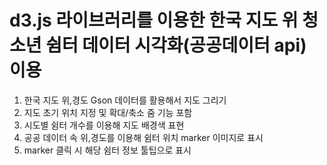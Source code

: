 # d3.js 라이브러리를 이용한 한국 지도 위 청소년 쉼터 데이터 시각화(공공데이터 api) 이용

1. 한국 지도 위,경도 Gson 데이터를 활용해서 지도 그리기
2. 지도 초기 위치 지정 및 확대/축소 줌 기능 포함
3. 시도별 쉼터 개수를 이용해 지도 배경색 표현
4. 공공 데이터 속 위,경도를 이용해 쉼터 위치 marker 이미지로 표시
5. marker 클릭 시 해당 쉼터 정보 툴팁으로 표시
